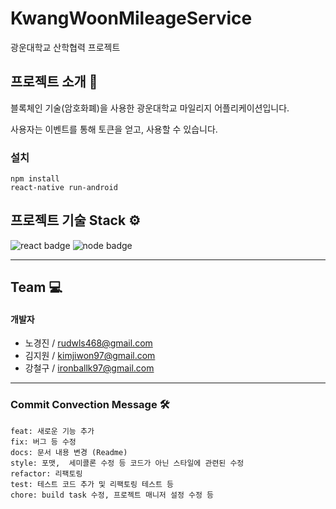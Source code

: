 # KwangWoonMileageService
광운대학교 산학협력 프로젝트

## 프로젝트 소개 🔎
블록체인 기술(암호화폐)을 사용한 광운대학교 마일리지 어플리케이션입니다.

사용자는 이벤트를 통해 토큰을 얻고, 사용할 수 있습니다.

### 설치
```
npm install
react-native run-android
```
  
## 프로젝트 기술 Stack ⚙️
![react badge](http://img.shields.io/badge/react-16.13.1-blue?style=flat&logo=react)
![node badge](http://img.shields.io/badge/node-12.14.1-green?style=flat&logo=Node.js)

-----------
## Team 💻
#### 개발자 
* 노경진 / rudwls468@gmail.com
* 김지원 / kimjiwon97@gmail.com
* 강철구 / ironballk97@gmail.com

------------
### Commit Convection Message 🛠
```
feat: 새로운 기능 추가 
fix: 버그 등 수정 
docs: 문서 내용 변경 (Readme)
style: 포맷,  세미콜론 수정 등 코드가 아닌 스타일에 관련된 수정
refactor: 리팩토링 
test: 테스트 코드 추가 및 리팩토링 테스트 등
chore: build task 수정, 프로젝트 매니저 설정 수정 등
```
